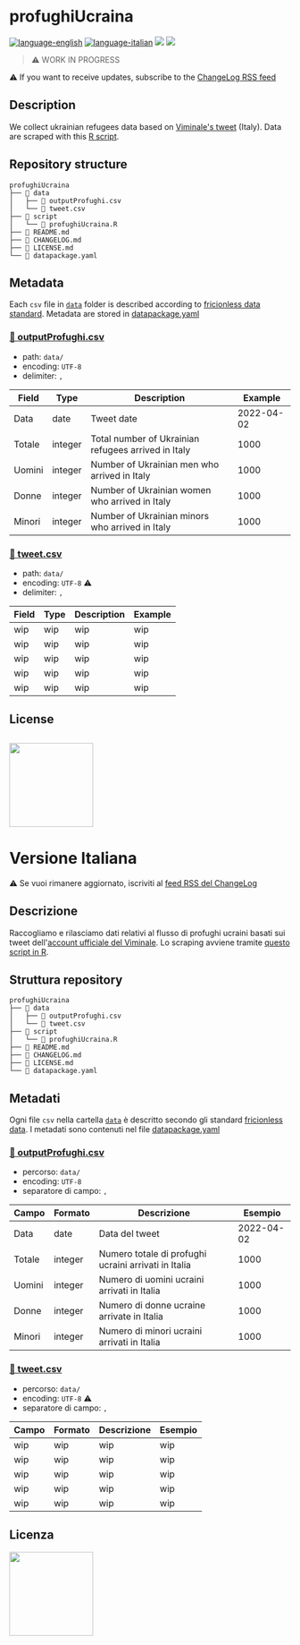 # profughiUcraina
[![language-english](https://img.shields.io/badge/Language-english-red.svg)](#description) [![language-italian](https://img.shields.io/badge/Language-italian-blue.svg)](#versione-italiana) [![](https://img.shields.io/badge/frictionless-ready-%23EA6D4C)](https://frictionlessdata.io/) <a href="https://www.datibenecomune.it/"><img src="https://img.shields.io/badge/%F0%9F%99%8F-%23datiBeneComune-%23cc3232"/></a>

> ⚠️ WORK IN PROGRESS

⚠️ If you want to receive updates, subscribe to the [ChangeLog RSS feed](https://github.com/vi-enne/profughiUcraina/commits/main/CHANGELOG.md.atom)

## Description
We collect ukrainian refugees data based on [Viminale's tweet](https://twitter.com/viminale) (Italy). Data are scraped with this [R script](https://github.com/vi-enne/profughiUcraina/blob/main/script/profughiUcraina.R). 

## Repository structure
```
profughiUcraina
├── 📂 data
│   ├── 📄 outputProfughi.csv
│   └── 📄 tweet.csv
├── 📂 script
│   └── 📄 profughiUcraina.R
├── 📄 README.md
├── 📄 CHANGELOG.md
├── 📄 LICENSE.md
└── 📄 datapackage.yaml
```
## Metadata
Each `csv` file in [`data`](https://github.com/vi-enne/profughiUcraina/tree/main/data) folder is described according to [fricionless data standard](https://frictionlessdata.io/standards/#standards-toolkit). Metadata are stored in [datapackage.yaml](https://github.com/vi-enne/profughiUcraina/blob/main/datapackage.yaml)

### [📄 outputProfughi.csv](https://raw.githubusercontent.com/vi-enne/profughiUcraina/main/data/outputProfughi.csv)
- path: `data/`
- encoding: `UTF-8`
- delimiter: `,`

Field | Type | Description | Example
-- | -- | -- | --
Data | date | Tweet date | 2022-04-02
Totale | integer | Total number of Ukrainian refugees arrived in Italy | 1000
Uomini | integer | Number of Ukrainian men who arrived in Italy | 1000
Donne | integer | Number of Ukrainian women who arrived in Italy | 1000
Minori | integer | Number of Ukrainian minors who arrived in Italy | 1000

### [📄 tweet.csv](https://raw.githubusercontent.com/vi-enne/profughiUcraina/main/data/tweet.csv)
- path: `data/`
- encoding: `UTF-8` ⚠️
- delimiter: `,`

Field | Type | Description | Example
-- | -- | -- | --
wip | wip | wip | wip
wip | wip | wip | wip
wip | wip | wip | wip
wip | wip | wip | wip
wip | wip | wip | wip

## License
<a href="https://creativecommons.org/licenses/by/4.0/"><img src="https://upload.wikimedia.org/wikipedia/commons/thumb/1/16/CC-BY_icon.svg/640px-CC-BY_icon.svg.png" width="150"/></a>
---
# Versione Italiana

⚠️ Se vuoi rimanere aggiornato, iscriviti al [feed RSS del ChangeLog](https://github.com/vi-enne/profughiUcraina/commits/main/CHANGELOG.md.atom)

## Descrizione
Raccogliamo e rilasciamo dati relativi al flusso di profughi ucraini basati sui tweet dell'[account ufficiale del Viminale](https://twitter.com/viminale). Lo scraping avviene tramite [questo script in R](https://github.com/vi-enne/profughiUcraina/blob/main/script/profughiUcraina.R).

## Struttura repository
```
profughiUcraina
├── 📂 data
│   ├── 📄 outputProfughi.csv
│   └── 📄 tweet.csv
├── 📂 script
│   └── 📄 profughiUcraina.R
├── 📄 README.md
├── 📄 CHANGELOG.md
├── 📄 LICENSE.md
└── 📄 datapackage.yaml
```
## Metadati
Ogni file `csv` nella cartella [`data`](https://github.com/vi-enne/profughiUcraina/tree/main/data) è descritto secondo gli standard [fricionless data](https://frictionlessdata.io/standards/#standards-toolkit). I metadati sono contenuti nel file [datapackage.yaml](https://github.com/vi-enne/profughiUcraina/blob/main/datapackage.yaml)

### [📄 outputProfughi.csv](https://raw.githubusercontent.com/vi-enne/profughiUcraina/main/data/outputProfughi.csv)
- percorso: `data/`
- encoding: `UTF-8`
- separatore di campo: `,`

Campo | Formato | Descrizione | Esempio
-- | -- | -- | --
Data | date | Data del tweet | 2022-04-02
Totale | integer | Numero totale di profughi ucraini arrivati in Italia | 1000
Uomini | integer | Numero di uomini ucraini arrivati in Italia | 1000
Donne | integer | Numero di donne ucraine arrivate in Italia | 1000
Minori | integer | Numero di minori ucraini arrivati in Italia | 1000

### [📄 tweet.csv](https://raw.githubusercontent.com/vi-enne/profughiUcraina/main/data/tweet.csv)
- percorso: `data/`
- encoding: `UTF-8` ⚠️
- separatore di campo: `,`

Campo | Formato | Descrizione | Esempio
-- | -- | -- | --
wip | wip | wip | wip
wip | wip | wip | wip
wip | wip | wip | wip
wip | wip | wip | wip
wip | wip | wip | wip

## Licenza
<a href="https://creativecommons.org/licenses/by/4.0/"><img src="https://upload.wikimedia.org/wikipedia/commons/thumb/1/16/CC-BY_icon.svg/640px-CC-BY_icon.svg.png" width="150"/></a>
